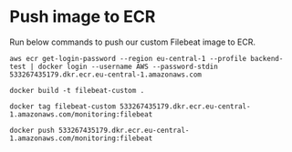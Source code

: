 # Push image to ECR
Run below commands to push our custom Filebeat image to ECR.
```
aws ecr get-login-password --region eu-central-1 --profile backend-test | docker login --username AWS --password-stdin 533267435179.dkr.ecr.eu-central-1.amazonaws.com
```

```
docker build -t filebeat-custom .
```

```
docker tag filebeat-custom 533267435179.dkr.ecr.eu-central-1.amazonaws.com/monitoring:filebeat
```

```
docker push 533267435179.dkr.ecr.eu-central-1.amazonaws.com/monitoring:filebeat
```